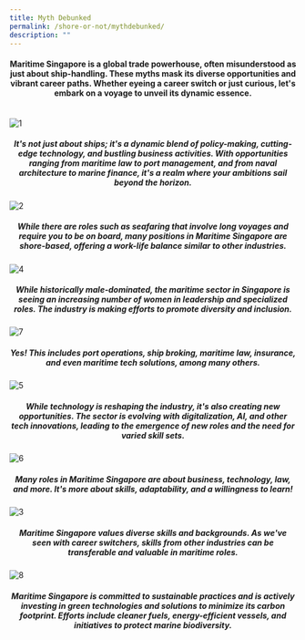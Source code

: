 ```yaml
---
title: Myth Debunked
permalink: /shore-or-not/mythdebunked/
description: ""
---
```

#### <center>Maritime Singapore is a global trade powerhouse, often misunderstood as just about ship-handling. These myths mask its diverse opportunities and vibrant career paths. Whether eyeing a career switch or just curious, let's embark on a voyage to unveil its dynamic essence.
<br>
<img border="0" alt="1" src="https://i.ibb.co/V9TSsnN/1.png">

#####  <center>It's not just about ships; it's a dynamic blend of policy-making, cutting-edge technology, and bustling business activities. With opportunities ranging from maritime law to port management, and from naval architecture to marine finance, it's a realm where your ambitions sail beyond the horizon.
	
<img border="0" alt="2" src="https://i.ibb.co/s6x4vc1/2.png">
	
##### <center>While there are roles such as seafaring that involve long voyages and require you to be on board, many positions in Maritime Singapore are shore-based, offering a work-life balance similar to other industries.
	
<img border="0" alt="4" src="https://i.ibb.co/CnfVtF6/4.png">
	
#####  <center>While historically male-dominated, the maritime sector in Singapore is seeing an increasing number of women in leadership and specialized roles. The industry is making efforts to promote diversity and inclusion.
	
<img border="0" alt="7" src="https://i.ibb.co/j48DvRL/7.png">

#####  <center>Yes! This includes port operations, ship broking, maritime law, insurance, and even maritime tech solutions, among many others.
	
<img border="0" alt="5" src="https://i.ibb.co/K6ZF8Nj/5.png">

#####  <center>While technology is reshaping the industry, it's also creating new opportunities. The sector is evolving with digitalization, AI, and other tech innovations, leading to the emergence of new roles and the need for varied skill sets.

<img border="0" alt="6" src="https://i.ibb.co/BtjYJpF/6.png">
	
#####  <center>Many roles in Maritime Singapore are about business, technology, law, and more. It's more about skills, adaptability, and a willingness to learn!

<img border="0" alt="3" src="https://i.ibb.co/2WjML4h/3.png">

#####  <center>Maritime Singapore values diverse skills and backgrounds. As we've seen with career switchers, skills from other industries can be transferable and valuable in maritime roles.

<img border="0" alt="8" src="https://i.ibb.co/mh692Q8/8.png">

##### <center> Maritime Singapore is committed to sustainable practices and is actively investing in green technologies and solutions to minimize its carbon footprint. Efforts include cleaner fuels, energy-efficient vessels, and initiatives to protect marine biodiversity.</center></center></center></center></center></center></center></center></center>